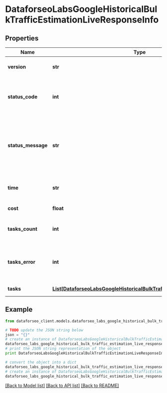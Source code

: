 # DataforseoLabsGoogleHistoricalBulkTrafficEstimationLiveResponseInfo


## Properties

Name | Type | Description | Notes
------------ | ------------- | ------------- | -------------
**version** | **str** | the current version of the API | [optional] 
**status_code** | **int** | general status code you can find the full list of the response codes here | [optional] 
**status_message** | **str** | general informational message you can find the full list of general informational messages here | [optional] 
**time** | **str** | total execution time, seconds | [optional] 
**cost** | **float** | total tasks cost, USD | [optional] 
**tasks_count** | **int** | the number of tasks in the tasks array | [optional] 
**tasks_error** | **int** | the number of tasks in the tasks array returned with an error | [optional] 
**tasks** | [**List[DataforseoLabsGoogleHistoricalBulkTrafficEstimationLiveTaskInfo]**](DataforseoLabsGoogleHistoricalBulkTrafficEstimationLiveTaskInfo.md) | array of tasks | [optional] 

## Example

```python
from dataforseo_client.models.dataforseo_labs_google_historical_bulk_traffic_estimation_live_response_info import DataforseoLabsGoogleHistoricalBulkTrafficEstimationLiveResponseInfo

# TODO update the JSON string below
json = "{}"
# create an instance of DataforseoLabsGoogleHistoricalBulkTrafficEstimationLiveResponseInfo from a JSON string
dataforseo_labs_google_historical_bulk_traffic_estimation_live_response_info_instance = DataforseoLabsGoogleHistoricalBulkTrafficEstimationLiveResponseInfo.from_json(json)
# print the JSON string representation of the object
print DataforseoLabsGoogleHistoricalBulkTrafficEstimationLiveResponseInfo.to_json()

# convert the object into a dict
dataforseo_labs_google_historical_bulk_traffic_estimation_live_response_info_dict = dataforseo_labs_google_historical_bulk_traffic_estimation_live_response_info_instance.to_dict()
# create an instance of DataforseoLabsGoogleHistoricalBulkTrafficEstimationLiveResponseInfo from a dict
dataforseo_labs_google_historical_bulk_traffic_estimation_live_response_info_form_dict = dataforseo_labs_google_historical_bulk_traffic_estimation_live_response_info.from_dict(dataforseo_labs_google_historical_bulk_traffic_estimation_live_response_info_dict)
```
[[Back to Model list]](../README.md#documentation-for-models) [[Back to API list]](../README.md#documentation-for-api-endpoints) [[Back to README]](../README.md)


